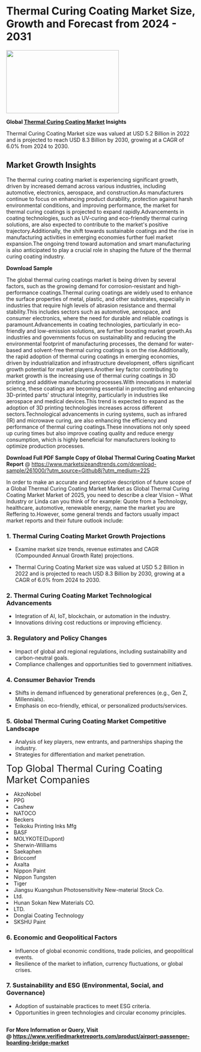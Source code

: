 <H1>Thermal Curing Coating Market Size, Growth and Forecast from 2024 - 2031</H1><img class="aligncenter size-medium wp-image-584254" src="https://thirdeyenews.in/wp-content/uploads/2024/09/Global-Market-Research-300x168.jpeg" alt="" width="300" height="168" /><p><strong>Global&nbsp;<a href="https://www.marketsizeandtrends.com/download-sample/261000/?utm_source=Github8j?utm_medium=225">Thermal Curing Coating Market</a> Insights</strong></p><p>Thermal Curing Coating Market size was valued at USD 5.2 Billion in 2022 and is projected to reach USD 8.3 Billion by 2030, growing at a CAGR of 6.0% from 2024 to 2030.</p><p><h2>Market Growth Insights</h2> <p>The thermal curing coating market is experiencing significant growth, driven by increased demand across various industries, including automotive, electronics, aerospace, and construction.As manufacturers continue to focus on enhancing product durability, protection against harsh environmental conditions, and improving performance, the market for thermal curing coatings is projected to expand rapidly.Advancements in coating technologies, such as UV-curing and eco-friendly thermal curing solutions, are also expected to contribute to the market's positive trajectory.Additionally, the shift towards sustainable coatings and the rise in manufacturing activities in emerging economies further fuel market expansion.The ongoing trend toward automation and smart manufacturing is also anticipated to play a crucial role in shaping the future of the thermal curing coating industry.</p> <p><strong>Download Sample</strong></p> <p>The global thermal curing coatings market is being driven by several factors, such as the growing demand for corrosion-resistant and high-performance coatings.Thermal curing coatings are widely used to enhance the surface properties of metal, plastic, and other substrates, especially in industries that require high levels of abrasion resistance and thermal stability.This includes sectors such as automotive, aerospace, and consumer electronics, where the need for durable and reliable coatings is paramount.Advancements in coating technologies, particularly in eco-friendly and low-emission solutions, are further boosting market growth.As industries and governments focus on sustainability and reducing the environmental footprint of manufacturing processes, the demand for water-based and solvent-free thermal curing coatings is on the rise.Additionally, the rapid adoption of thermal curing coatings in emerging economies, driven by industrialization and infrastructure development, offers significant growth potential for market players.Another key factor contributing to market growth is the increasing use of thermal curing coatings in 3D printing and additive manufacturing processes.With innovations in material science, these coatings are becoming essential in protecting and enhancing 3D-printed parts' structural integrity, particularly in industries like aerospace and medical devices.This trend is expected to expand as the adoption of 3D printing technologies increases across different sectors.Technological advancements in curing systems, such as infrared (IR) and microwave curing, are also enhancing the efficiency and performance of thermal curing coatings.These innovations not only speed up curing times but also improve coating quality and reduce energy consumption, which is highly beneficial for manufacturers looking to optimize production processes.<p><span class=""><strong>Download Full PDF Sample Copy of Global Thermal Curing Coating Market Report</strong> @ <a href="https://www.marketsizeandtrends.com/download-sample/261000/?utm_source=Github8j?utm_medium=225" target="_blank">https://www.marketsizeandtrends.com/download-sample/261000/?utm_source=Github8j?utm_medium=225</a></span></p><p>In order to make an accurate and perceptive description of future scope of a Global&nbsp;Thermal Curing Coating Market Market as Global&nbsp;Thermal Curing Coating Market Market of 2025, you need to describe a clear Vision &ndash; What Industry or Linda can you think of for example: Quote from a Technology, healthcare, automotive, renewable energy, name the market you are Reffering to.However, some general trends and factors usually impact market reports and their future outlook include:</p><h3>1.&nbsp;<strong>Thermal Curing Coating Market Growth Projections</strong></h3><ul><li>Examine market size trends, revenue estimates and CAGR (Compounded Annual Growth Rate) projections.</li><li><p>Thermal Curing Coating Market size was valued at USD 5.2 Billion in 2022 and is projected to reach USD 8.3 Billion by 2030, growing at a CAGR of 6.0% from 2024 to 2030.</p></li></ul><h3>2.&nbsp;<strong>Thermal Curing Coating Market Technological Advancements</strong></h3><ul><li>Integration of AI, IoT, blockchain, or automation in the industry.</li><li>Innovations driving cost reductions or improving efficiency.</li></ul><h3>3.&nbsp;<strong>Regulatory and Policy Changes</strong></h3><ul><li>Impact of global and regional regulations, including sustainability and carbon-neutral goals.</li><li>Compliance challenges and opportunities tied to government initiatives.</li></ul><h3>4.&nbsp;<strong>Consumer Behavior Trends</strong></h3><ul><li>Shifts in demand influenced by generational preferences (e.g., Gen Z, Millennials).</li><li>Emphasis on eco-friendly, ethical, or personalized products/services.</li></ul><h3>5.&nbsp;<strong>Global Thermal Curing Coating Market Competitive Landscape</strong></h3><ul><li>Analysis of key players, new entrants, and partnerships shaping the industry.</li><li>Strategies for differentiation and market penetration.</li></ul><p data-pm-slice="1 1 []"><span style="color: inherit; font-family: inherit; font-size: 25px;">Top Global Thermal Curing Coating Market Companies</span></p><div class="" data-test-id=""><p><li>AkzoNobel</li><li> PPG</li><li> Cashew</li><li> NATOCO</li><li> Beckers</li><li> Teikoku Printing Inks Mfg</li><li> BASF</li><li> MOLYKOTE(Dupont)</li><li> Sherwin-Williams</li><li> Saekaphen</li><li> Briccomf</li><li> Axalta</li><li> Nippon Paint</li><li> Nippon Tungsten</li><li> Tiger</li><li> Jiangsu Kuangshun Photosensitivity New-material Stock Co.</li><li>Ltd.</li><li> Hunan Sokan New Materials CO.</li><li>LTD.</li><li> Donglai Coating Technology</li><li> SKSHU Paint</li></p></div><h3>6.&nbsp;<strong>Economic and Geopolitical Factors</strong></h3><ul><li>Influence of global economic conditions, trade policies, and geopolitical events.</li><li>Resilience of the market to inflation, currency fluctuations, or global crises.</li></ul><h3>7.&nbsp;<strong>Sustainability and ESG (Environmental, Social, and Governance)</strong></h3><ul><li>Adoption of sustainable practices to meet ESG criteria.</li><li>Opportunities in green technologies and circular economy principles.</li></ul><h2><strong style="font-size: 14px;">For More Information or Query, Visit @&nbsp;</strong><a style="background-color: #ffffff; font-size: 14px;" href="https://www.marketsizeandtrends.com/report/thermal-curing-coating-market/" target="_blank">https://www.verifiedmarketreports.com/product/airport-passenger-boarding-bridge-market</a></h2>